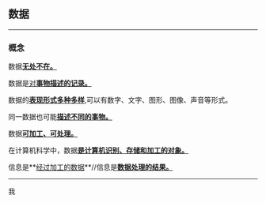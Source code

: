 ## 数据

---
### 概念

数据<u>**无处不在。**</u>

数据是<u>对**事物描述的记录。**</u>

数据的<u>**表现形式多种多样**</u>,可以有数字、文字、图形、图像、声音等形式。

同一数据也可能<u>**描述不同的事物。**</u>

数据<u>**可加工、可处理。**</u>

在计算机科学中，数据<u>**是计算机识别、存储和加工的对象。**</u> 

信息是**<u>经过加工的数据</u>**//信息是<u>**数据处理的结果。**</u>

---

我